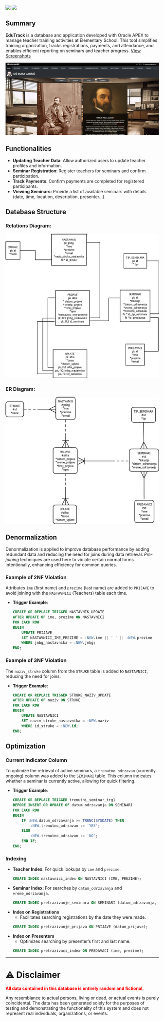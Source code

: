 ![](https://img.shields.io/badge/Made%20With-%233A3632?style=for-the-badge&labelColor=%233A2D2D&color=%233A2D2D) ![](https://img.shields.io/badge/APEX-%233A3632?style=for-the-badge&logo=oracle&logoColor=%23ca4d3c&labelColor=%233A2D2D&color=%233A2D2D)

## Summary

**EduTrack** is a database and application developed with Oracle APEX to manage teacher training activities at Elementary School. This tool simplifies training organization, tracks registrations, payments, and attendance, and enables efficient reporting on seminars and teacher progress. [View Screenshots](images/Screenshots)



![Home screen](images/Screenshots/pocetna.png?raw=true "Database Relationships")







## Functionalities

- **Updating Teacher Data**: Allow authorized users to update teacher profiles and information.
- **Seminar Registration**: Register teachers for seminars and confirm participation.
- **Track Payments**: Confirm payments are completed for registered participants.
- **Viewing Seminars:** Provide a list of available seminars with details (date, time, location, description, presenter...).

## Database Structure

### Relations Diagram:
<img src="images/Database/Relations.png" alt="Database Relationships" title="Database Relationships">

### ER Diagram:
<img src="images/Database/ERD.png" alt="ER Diagram" title="ER Diagram">

## Denormalization

Denormalization is applied to improve database performance by adding redundant data and reducing the need for joins during data retrieval. *Pre-joining* techniques are used here to violate certain normal forms intentionally, enhancing efficiency for common queries.

### Example of 2NF Violation

Attributes `ime` (first name) and `prezime` (last name) are added to `PRIJAVE` to avoid joining with the `NASTAVNICI` (Teachers) table each time.
- **Trigger Example**:
  ```sql
  CREATE OR REPLACE TRIGGER NASTAVNIK_UPDATE
  AFTER UPDATE OF ime, prezime ON NASTAVNICI
  FOR EACH ROW
  BEGIN
      UPDATE PRIJAVE
      SET NASTAVNICI_IME_PREZIME = :NEW.ime || ' ' || :NEW.prezime
      WHERE jmbg_nastavnika = :NEW.jmbg;
  END;
  ```

### Example of 3NF Violation

The `naziv_struke` column from the `STRUKE` table is added to `NASTAVNICI`, reducing the need for joins.
- **Trigger Example**:
  ```sql
  CREATE OR REPLACE TRIGGER STRUKE_NAZIV_UPDATE
  AFTER UPDATE OF naziv ON STRUKE
  FOR EACH ROW
  BEGIN
      UPDATE NASTAVNICI
      SET naziv_struke_nastavnika = :NEW.naziv
      WHERE id_struke = :NEW.id;
  END;
  ```

## Optimization

### Current Indicator Column
To optimize the retrieval of active seminars, a `trenutno_odrzavan` (currently ongoing) column was added to the `SEMINARI` table. This column indicates whether a seminar is currently active, allowing for quick filtering.

- **Trigger Example**:
  ```sql
  CREATE OR REPLACE TRIGGER trenutni_seminar_trg1
  BEFORE INSERT OR UPDATE OF datum_odrzavanja ON SEMINARI
  FOR EACH ROW
  BEGIN
      IF :NEW.datum_odrzavanja >= TRUNC(SYSDATE) THEN
          :NEW.trenutno_odrzavan := 'YES';
      ELSE
          :NEW.trenutno_odrzavan := 'NO';
      END IF;
  END;
  ```

### Indexing

- **Teacher Index**: For quick lookups by `ime` and `prezime`.
  ```sql
  CREATE INDEX nastavnici_index ON NASTAVNICI (IME, PREZIME);
  ```
- **Seminar Index**: For searches by `datum_odrzavanja` and `vreme_odrzavanja`.
  ```sql
  CREATE INDEX pretrazivanje_seminara ON SEMINARI (datum_odrzavanja, vreme_odrzavanja);
  ```
- **Index on Registrations**  
   - Facilitates searching registrations by the date they were made.
   ```sql
   CREATE INDEX pretrazivanje_prijava ON PRIJAVE (datum_prijave);
   ```
- **Index on Presenters**  
   - Optimizes searching by presenter’s first and last name.
   ```sql
   CREATE INDEX pretrazivaci_index ON PREDAVACI (ime, prezime);
   ```

---
# ⚠️ Disclaimer

<span style="color: red;">**All data contained in this database is entirely random and fictional.**</span>

Any resemblance to actual persons, living or dead, or actual events is purely coincidental. The data has been generated solely for the purposes of testing and demonstrating the functionality of this system and does not represent real individuals, organizations, or events.
